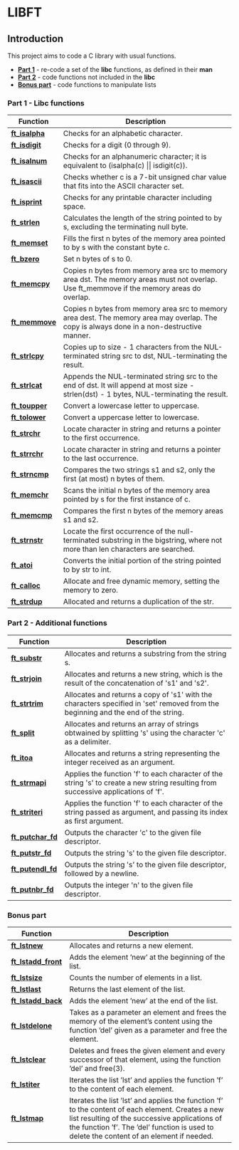 # LIBFT

## Introduction
This project aims to code a C library with usual functions.

* [**Part 1**](#part-1---libc-functions) - re-code a set of the **libc** functions, as defined in their **man**
* [**Part 2**](#part-2---additional-functions) - code functions not included in the **libc**
* [**Bonus part**](#bonus-part) - code functions to manipulate lists

### Part 1 - Libc functions
| Function | Description |
| --- | --- |
| [**ft_isalpha**](https://github.com/silvatom/libft/blob/main/srcs/ft_isalpha.c) | Checks for an alphabetic character. |
| [**ft_isdigit**](https://github.com/silvatom/libft/blob/main/srcs/ft_isdigit.c) | Checks for a digit (0 through 9). |
| [**ft_isalnum**](https://github.com/silvatom/libft/blob/main/srcs/ft_isalnum.c) | Checks for an alphanumeric character; it is equivalent to (isalpha(c) \|\| isdigit(c)). |
| [**ft_isascii**](https://github.com/silvatom/libft/blob/main/srcs/ft_isascii.c) | Checks whether c is a 7-bit unsigned char value that fits into the ASCII character set. |
| [**ft_isprint**](https://github.com/silvatom/libft/blob/main/srcs/ft_isprint.c) | Checks for any printable character including space. |
| [**ft_strlen**](https://github.com/silvatom/libft/blob/main/srcs/ft_strlen.c) | Calculates the length of the string pointed to by s, excluding the terminating null byte. |
| [**ft_memset**](https://github.com/silvatom/libft/blob/main/srcs/ft_memset.c) | Fills the first n bytes of the memory area pointed to by s with the constant byte c. |
| [**ft_bzero**](https://github.com/silvatom/libft/blob/main/srcs/ft_bzero.c) | Set n bytes of s to 0. |
| [**ft_memcpy**](https://github.com/silvatom/libft/blob/main/srcs/ft_memcpy.c) | Copies n bytes from memory area src to memory area dst. The memory areas must not overlap. Use ft_memmove if the memory areas do overlap. |
| [**ft_memmove**](https://github.com/silvatom/libft/blob/main/srcs/ft_memmove.c) | Copies n bytes from memory area src to memory area dest. The memory area may overlap. The copy is always done in a non-destructive manner. |
| [**ft_strlcpy**](https://github.com/silvatom/libft/blob/main/srcs/ft_strlcpy.c) | Copies up to size - 1 characters from the NUL-terminated string src to dst, NUL-terminating the result. |
| [**ft_strlcat**](https://github.com/silvatom/libft/blob/main/srcs/ft_strlcat.c) | Appends the NUL-terminated string src to the end of dst. It will append at most size - strlen(dst) - 1 bytes, NUL-terminating the result. |
| [**ft_toupper**](https://github.com/silvatom/libft/blob/main/srcs/ft_toupper.c) | Convert a lowercase letter to uppercase. |
| [**ft_tolower**](https://github.com/silvatom/libft/blob/main/srcs/ft_tolower.c) | Convert a uppercase letter to lowercase. |
| [**ft_strchr**](https://github.com/silvatom/libft/blob/main/srcs/ft_strchr.c) | Locate character in string and returns a pointer to the first occurrence. |
| [**ft_strrchr**](https://github.com/silvatom/libft/blob/main/srcs/ft_strrchr.c) | Locate character in string and returns a pointer to the last occurrence. |
| [**ft_strncmp**](https://github.com/silvatom/libft/blob/main/srcs/ft_strncmp.c) | Compares the two strings s1 and s2, only the first (at most) n bytes of them. |
| [**ft_memchr**](https://github.com/silvatom/libft/blob/main/srcs/ft_memchr.c) | Scans the initial n bytes of the memory area pointed by s for the first instance of c. |
| [**ft_memcmp**](https://github.com/silvatom/libft/blob/main/srcs/ft_memcmp.c) | Compares the first n bytes of the memory areas s1 and s2. |
| [**ft_strnstr**](https://github.com/silvatom/libft/blob/main/srcs/ft_strnstr.c) | Locate the first occurrence of the null-terminated substring in the bigstring, where not more than len characters are searched. |
| [**ft_atoi**](https://github.com/silvatom/libft/blob/main/srcs/ft_atoi.c) | Converts the initial portion of the string pointed to by str to int. |
| [**ft_calloc**](https://github.com/silvatom/libft/blob/main/srcs/ft_calloc.c) | Allocate and free dynamic memory, setting the memory to zero. |
| [**ft_strdup**](https://github.com/silvatom/libft/blob/main/srcs/ft_strdup.c) | Allocated and returns a duplication of the str. |

### Part 2 - Additional functions

| Function | Description |
| --- | --- |
| [**ft_substr**](https://github.com/silvatom/libft/blob/main/srcs/ft_substr.c) |  Allocates and returns a substring from the string s. |
| [**ft_strjoin**](https://github.com/silvatom/libft/blob/main/srcs/ft_strjoin.c) | Allocates and returns a new string, which is the result of the concatenation of 's1' and 's2'. |
| [**ft_strtrim**](https://github.com/silvatom/libft/blob/main/srcs/ft_strtrim.c) | Allocates and returns a copy of 's1' with the characters specified in 'set' removed from the beginning and the end of the string. |
| [**ft_split**](https://github.com/silvatom/libft/blob/main/srcs/ft_split.c) | Allocates and returns an array of strings obtwained by splitting 's' using the character 'c' as a delimiter. |
| [**ft_itoa**](https://github.com/silvatom/libft/blob/main/srcs/ft_itoa.c) | Allocates and returns a string representing the integer received as an argument. |
| [**ft_strmapi**](https://github.com/silvatom/libft/blob/main/srcs/ft_strmapi.c) | Applies the function 'f' to each character of the string 's' to create a new string resulting from successive applications of 'f'. |
| [**ft_striteri**](https://github.com/silvatom/libft/blob/main/srcs/ft_striteri.c) | Applies the function 'f' to each character of the string passed as argument, and passing its index as first argument. |
| [**ft_putchar_fd**](https://github.com/silvatom/libft/blob/main/srcs/ft_putchar_fd.c) | Outputs the character 'c' to the given file descriptor. |
| [**ft_putstr_fd**](https://github.com/silvatom/libft/blob/main/srcs/ft_putstr_fd.c) | Outputs the string 's' to the given file descriptor. |
| [**ft_putendl_fd**](https://github.com/silvatom/libft/blob/main/srcs/ft_putendl_fd.c) | Outputs the string 's' to the given file descriptor, followed by a newline. |
| [**ft_putnbr_fd**](https://github.com/silvatom/libft/blob/main/srcs/ft_putnbr_fd.c) | Outputs the integer 'n' to the given file descriptor. |

### Bonus part

| Function | Description |
| --- | --- |
| [**ft_lstnew**](https://github.com/silvatom/libft/blob/main/srcs/ft_lstnew.c) | Allocates and returns a new element. |
| [**ft_lstadd_front**](https://github.com/silvatom/libft/blob/main/srcs/ft_lstadd_front.c) | Adds the element ’new’ at the beginning of the list. |
| [**ft_lstsize**](https://github.com/silvatom/libft/blob/main/srcs/ft_lstsize.c) | Counts the number of elements in a list. |
| [**ft_lstlast**](https://github.com/silvatom/libft/blob/main/srcs/ft_lstlast.c) | Returns the last element of the list. |
| [**ft_lstadd_back**](https://github.com/silvatom/libft/blob/main/srcs/ft_lstadd_back.c) | Adds the element ’new’ at the end of the list. |
| [**ft_lstdelone**](https://github.com/silvatom/libft/blob/main/srcs/ft_lstdelone.c) | Takes as a parameter an element and frees the memory of the element’s content using the function ’del’ given as a parameter and free the element. |
| [**ft_lstclear**](https://github.com/silvatom/libft/blob/main/srcs/ft_lstclear.c) | Deletes and frees the given element and every successor of that element, using the function ’del’ and free(3). |
| [**ft_lstiter**](https://github.com/silvatom/libft/blob/main/srcs/ft_lstiter.c) | Iterates the list ’lst’ and applies the function ’f’ to the content of each element. |
| [**ft_lstmap**](https://github.com/silvatom/libft/blob/main/srcs/ft_lstmap.c) | Iterates the list ’lst’ and applies the function ’f’ to the content of each element. Creates a new list resulting of the successive applications of the function ’f’. The ’del’ function is used to delete the content of an element if needed. |
